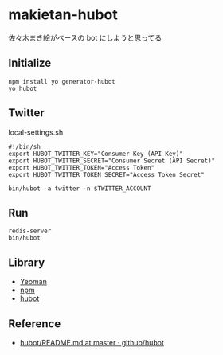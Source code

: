 # makietan-hubot

佐々木まき絵がベースの bot にしようと思ってる

## Initialize

```
npm install yo generator-hubot
yo hubot
```

## Twitter


local-settings.sh
```
#!/bin/sh
export HUBOT_TWITTER_KEY="Consumer Key (API Key)"
export HUBOT_TWITTER_SECRET="Consumer Secret (API Secret)"
export HUBOT_TWITTER_TOKEN="Access Token"
export HUBOT_TWITTER_TOKEN_SECRET="Access Token Secret"

bin/hubot -a twitter -n $TWITTER_ACCOUNT
```

## Run

```
redis-server
bin/hubot
```

## Library

- [Yeoman](http://yeoman.io/)
- [npm](https://www.npmjs.org/)
- [hubot](https://hubot.github.com/)

## Reference

- [hubot/README.md at master · github/hubot](https://github.com/github/hubot/blob/master/docs/README.md)
